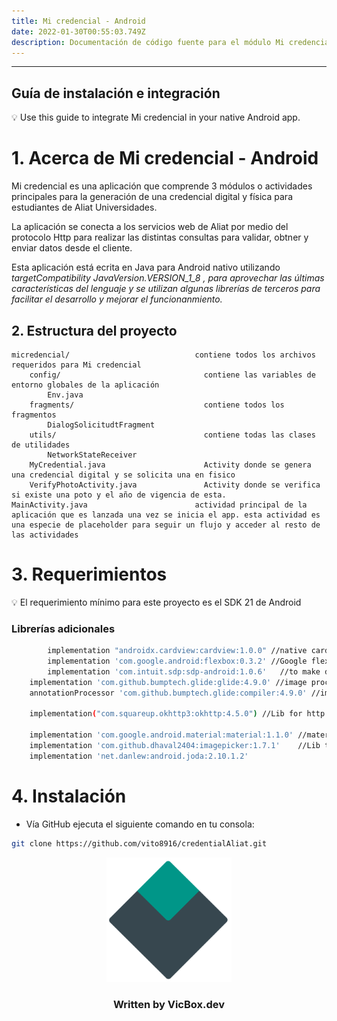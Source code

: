 ```yaml
---
title: Mi credencial - Android
date: 2022-01-30T00:55:03.749Z
description: Documentación de código fuente para el módulo Mi credencial de Aliat
---
```

- - -

## Guía de instalación e integración

<aside>
💡 Use this guide to  integrate Mi credencial in your native Android app.

</aside>

# 1. Acerca de Mi credencial - Android

Mi credencial es una aplicación que comprende 3 módulos o actividades principales para la generación de una credencial digital y física para estudiantes de  Aliat Universidades.

La aplicación se conecta a los servicios web de Aliat por medio del protocolo Http para realizar las distintas consultas para validar, obtner y enviar datos desde el cliente.

Esta aplicación está ecrita en Java para Android nativo utilizando *targetCompatibility JavaVersion.VERSION_1_8 , para aprovechar las últimas características del lenguaje y se utilizan algunas librerías de terceros para facilitar el desarrollo y mejorar el funcionanmiento.*

## 2.  Estructura del proyecto

```
micredencial/                            contiene todos los archivos requeridos para Mi credencial
	config/                                contiene las variables de entorno globales de la aplicación
		Env.java
	fragments/                             contiene todos los fragmentos
		DialogSolicitudtFragment
	utils/                                 contiene todas las clases de utilidades
		NetworkStateReceiver
	MyCredential.java                      Activity donde se genera una credencial digital y se solicita una en fisico
	VerifyPhotoActivity.java               Activity donde se verifica si existe una poto y el año de vigencia de esta. 
MainActivity.java                        actividad principal de la aplicación que es lanzada una vez se inicia el app. esta actividad es una especie de placeholder para seguir un flujo y acceder al resto de las actividades
```

# 3. Requerimientos

<aside>
💡 El requerimiento mínimo para este proyecto es el SDK 21 de Android

</aside>

### Librerías adicionales

```bash
		implementation "androidx.cardview:cardview:1.0.0" //native card view android lib
		implementation 'com.google.android:flexbox:0.3.2' //Google flexbox lib provee funciones similares a Flexbox Css
		implementation 'com.intuit.sdp:sdp-android:1.0.6'   //to make dp and sp dimens are responsive
    implementation 'com.github.bumptech.glide:glide:4.9.0' //image proccess android lib
    annotationProcessor 'com.github.bumptech.glide:compiler:4.9.0' //image proccess android lib

    implementation("com.squareup.okhttp3:okhttp:4.5.0") //Lib for http request

    implementation 'com.google.android.material:material:1.1.0' //material.io android components
    implementation 'com.github.dhaval2404:imagepicker:1.7.1'    //Lib to take photo. This lib can be removed when the FaceDetect module is integrated in the application
    implementation 'net.danlew:android.joda:2.10.1.2'
```

# 4. Instalación

* Vía GitHub ejecuta el siguiente comando en tu consola:

```bash
git clone https://github.com/vito8916/credentialAliat.git
```

<div style="text-align: center;">
<img src="/static/img/logotipo_vicxbox-02.png" alt="vicbox isotipo" width="200"/>
 <h3>Written by VicBox.dev</h3>
</div>